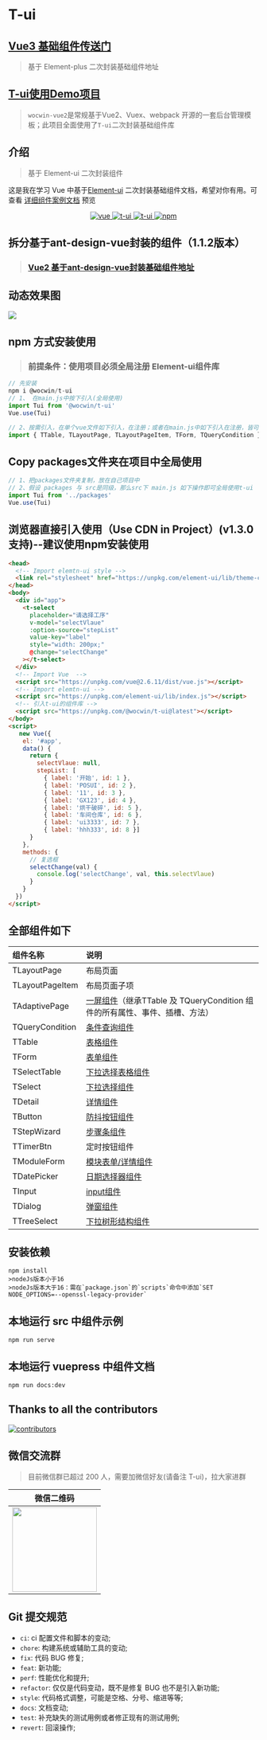 # T-ui

## [Vue3 基础组件传送门](https://github.com/wocwin/t-ui-plus)

> 基于 Element-plus 二次封装基础组件地址

## [T-ui使用Demo项目](https://github.com/wocwin/wocwin-vue2)

>`wocwin-vue2`是常规基于Vue2、Vuex、webpack 开源的一套后台管理模板；此项目全面使用了`T-ui`二次封装基础组件库

## 介绍

> 基于 Element-ui 二次封装组件

这是我在学习 Vue 中基于[Element-ui](https://element.faas.ele.me/#/zh-CN) 二次封装基础组件文档，希望对你有用。可查看 [详细组件案例文档](https://wocwin.github.io/t-ui/) 预览

<p align="center">
  <a href="https://github.com/vuejs/vue" target="_blank">
    <img src="https://img.shields.io/badge/vue-2.6.14-brightgreen.svg" alt="vue">
  </a>
  <a href="https://gitee.com/wocwin/t-ui/stargazers">
    <img src="https://gitee.com/wocwin/t-ui/badge/star.svg?theme=dark" alt="t-ui">
  </a>
  <a href="https://github.com/wocwin/t-ui/stargazers" target="_blank">
    <img src="https://img.shields.io/github/stars/wocwin/t-ui.svg" alt="t-ui">
  </a>
   <a href="https://www.npmjs.com/package/@wocwin/t-ui" target="_blank">
      <img alt="npm" src="https://img.shields.io/npm/v/@wocwin/t-ui.svg" />
    </a>
</p>

## 拆分基于ant-design-vue封装的组件（1.1.2版本）

>### [Vue2 基于ant-design-vue封装基础组件地址](https://github.com/wocwin/t-antd-ui)

## 动态效果图

<img src="./public/Tui__demo.gif">

## npm 方式安装使用
> ### 前提条件：使用项目必须全局注册 Element-ui组件库

```js
// 先安装
npm i @wocwin/t-ui
// 1、 在main.js中按下引入(全局使用)
import Tui from '@wocwin/t-ui'
Vue.use(Tui)

// 2、按需引入，在单个vue文件如下引入，在注册；或者在main.js中如下引入在注册，皆可！
import { TTable, TLayoutPage, TLayoutPageItem, TForm, TQueryCondition } from '@wocwin/t-ui'

```

## Copy packages文件夹在项目中全局使用

```js
// 1、把packages文件夹复制，放在自己项目中
// 2、假设 packages 与 src是同级，那么src下 main.js 如下操作即可全局使用t-ui
import Tui from '../packages'
Vue.use(Tui)
```

## 浏览器直接引入使用（Use CDN in Project）(v1.3.0支持)--建议使用npm安装使用
```html
<head>
  <!-- Import elemtn-ui style -->
  <link rel="stylesheet" href="https://unpkg.com/element-ui/lib/theme-chalk/index.css">
</head>
<body>
  <div id="app">
    <t-select
      placeholder="请选择工序"
      v-model="selectVlaue"
      :option-source="stepList"
      value-key="label"
      style="width: 200px;"
      @change="selectChange"
    ></t-select>
  </div>
  <!-- Import Vue  -->
  <script src="https://unpkg.com/vue@2.6.11/dist/vue.js"></script>
  <!-- Import elemtn-ui -->
  <script src="https://unpkg.com/element-ui/lib/index.js"></script>
  <!-- 引入t-ui的组件库 -->
  <script src="https://unpkg.com/@wocwin/t-ui@latest"></script>
</body>
<script>
   new Vue({
    el: '#app',
    data() {
      return {
        selectVlaue: null,
        stepList: [
          { label: '开始', id: 1 },
          { label: 'POSUI', id: 2 },
          { label: '11', id: 3 },
          { label: 'GX123', id: 4 },
          { label: '烘干破碎', id: 5 },
          { label: '车间仓库', id: 6 },
          { label: 'ui3333', id: 7 },
          { label: 'hhh333', id: 8 }]
      }
    },
    methods: {
      // 复选框
      selectChange(val) {
        console.log('selectChange', val, this.selectVlaue)
      }
    }
  })
</script>

```

## 全部组件如下
| 组件名称        | 说明                                                                                                                                                      |
| :-------------- | :-------------------------------------------------------------------------------------------------------------------------------------------------------- |
| TLayoutPage     | 布局页面                                                                                                                                                  |
| TLayoutPageItem | 布局页面子项                                                                                                                                              |
| TAdaptivePage   | [一屏组件](https://wocwin.github.io/t-ui/baseComponents/TAdaptivePage/base.html?_blank)（继承TTable 及 TQueryCondition 组件的所有属性、事件、插槽、方法） |
| TQueryCondition | [条件查询组件](https://wocwin.github.io/t-ui/baseComponents/TQueryCondition/base.html?_blank)                                                             |
| TTable          | [表格组件](https://wocwin.github.io/t-ui/baseComponents/TTable/base.html?_blank)                                                                          |
| TForm           | [表单组件](https://wocwin.github.io/t-ui/baseComponents/TForm/base.html?_blank)                                                                           |
| TSelectTable    | [下拉选择表格组件](https://wocwin.github.io/t-ui/baseComponents/TSelectTable/radio.html?_blank)                                                           |
| TSelect         | [下拉选择组件](https://wocwin.github.io/t-ui/baseComponents/TSelect/base.html?_blank)                                                                     |
| TDetail         | [详情组件](https://wocwin.github.io/t-ui/baseComponents/TDetail/base.html?_blank)                                                                         |
| TButton         | [防抖按钮组件](https://wocwin.github.io/t-ui/baseComponents/TButton/base.html?_blank)                                                                     |
| TStepWizard     | [步骤条组件](https://wocwin.github.io/t-ui/baseComponents/TStepWizard/base.html?_blank)                                                                   |
| TTimerBtn       | 定时按钮组件                                                                                                                                              |
| TModuleForm     | [模块表单/详情组件](https://wocwin.github.io/t-ui/baseComponents/TModuleForm/base.html?_blank)                                                            |
| TDatePicker     | [日期选择器组件](https://wocwin.github.io/t-ui/baseComponents/TDatePicker/base.html?_blank)                                                               |
| TInput          | [input组件](https://wocwin.github.io/t-ui/baseComponents/TInput/base.html?_blank)                                                                         |
| TDialog         | [弹窗组件](https://wocwin.github.io/t-ui/baseComponents/TDialog/base.html?_blank)                                                                         |
| TTreeSelect     | [下拉树形结构组件](https://wocwin.github.io/t-ui/baseComponents/TTreeSelect/base.html?_blank)                                                             |

## 安装依赖

```shell
npm install
>nodeJs版本小于16
>nodeJs版本大于16：需在`package.json`的`scripts`命令中添加`SET NODE_OPTIONS=--openssl-legacy-provider`
```

## 本地运行 src 中组件示例

```shell
npm run serve
```

## 本地运行 vuepress 中组件文档

```shell
npm run docs:dev

```
## Thanks to all the contributors

<a href="https://github.com/wocwin/t-ui/graphs/contributors">
  <img src="https://contrib.rocks/image?repo=wocwin/t-ui" alt="contributors" />
</a>

## 微信交流群

>目前微信群已超过 200 人，需要加微信好友(请备注 T-ui)，拉大家进群

|                微信二维码                 |
| :---------------------------------------: |
| <img src="./public/wocwin.jpg" width=170> |

## Git 提交规范

- `ci`: ci 配置文件和脚本的变动;
- `chore`: 构建系统或辅助工具的变动;
- `fix`: 代码 BUG 修复;
- `feat`: 新功能;
- `perf`: 性能优化和提升;
- `refactor`: 仅仅是代码变动，既不是修复 BUG 也不是引入新功能;
- `style`: 代码格式调整，可能是空格、分号、缩进等等;
- `docs`: 文档变动;
- `test`: 补充缺失的测试用例或者修正现有的测试用例;
- `revert`: 回滚操作;
